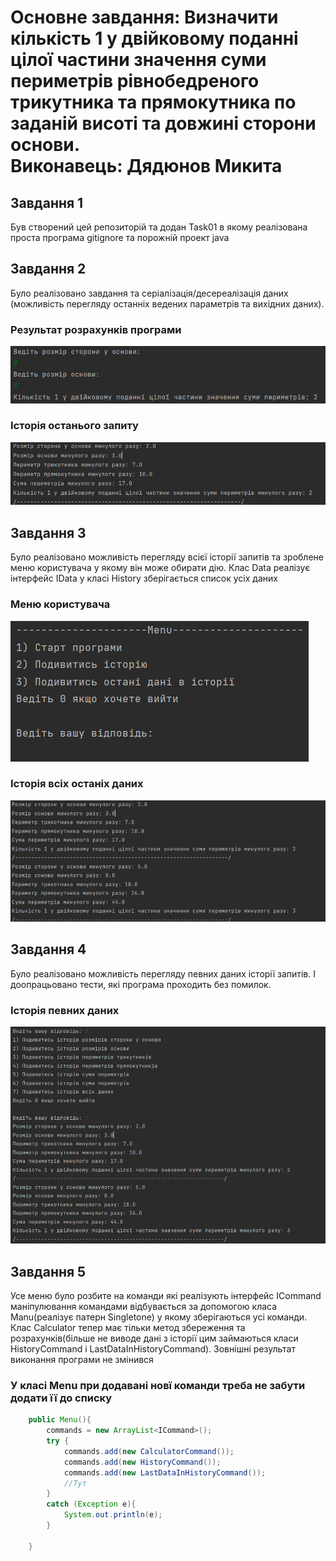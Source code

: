 # Основне завдання: Визначити кількість 1 у двійковому поданні цілої частини значення суми периметрів рівнобедреного трикутника та прямокутника по заданій висоті та довжині сторони основи.<br> Виконавець: Дядюнов Микита
## Завдання 1
Був створений цей репозиторій та додан Task01 в якому реалізована проста програма gitignore та порожній проект java

## Завдання 2
Було реалізовано завдання та серіалізація/десереалізація даних (можливість перегляду останніх ведених параметрів та вихідних даних).
### Результат розрахунків програми
<img src="https://github.com/pOpovich69/Diadiunov_Mykyta/blob/main/img/5.png">

### Історія останього запиту
<img src="https://github.com/pOpovich69/Diadiunov_Mykyta/blob/main/img/6.png">

## Завдання 3
Було реалізовано можливість перегляду всієї історії запитів та зроблене меню користувача у якому він може обирати дію. Клас Data реалізує інтерфейс IData у класі History зберігається список усіх даних

### Меню користувача
<img src="https://github.com/pOpovich69/Diadiunov_Mykyta/blob/main/img/1.png">

### Історія всіх останіх даних
<img src="https://github.com/pOpovich69/Diadiunov_Mykyta/blob/main/img/7.png">

## Завдання 4
Було реалізовано можливість перегляду певних даних історії запитів. І доопрацьовано тести, які програма проходить без помилок.

### Історія певних даних
<img src="https://github.com/pOpovich69/Diadiunov_Mykyta/blob/main/img/4.png">

## Завдання 5
Усе меню було розбите на команди які реалізують інтерфейс ICommand маніпулювання командами відбувається за допомогою класа Manu(реалізує патерн Singletone) у якому зберігаються усі команди.
Клас Calculator тепер має тільки метод збереження та розрахунків(більше не виводе дані з історії цим займаються класи HistoryCommand і LastDataInHistoryCommand).
Зовнішні результат виконання програми не змінився

### У класі Menu при додавані новї команди треба не забути додати її до списку
```java
    public Menu(){
        commands = new ArrayList<ICommand>();
        try {
            commands.add(new CalculatorCommand());
            commands.add(new HistoryCommand());
            commands.add(new LastDataInHistoryCommand());
            //Тут
        }
        catch (Exception e){
            System.out.println(e);
        }

    }
```
